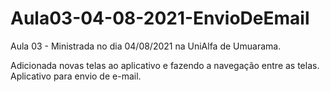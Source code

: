 # Aula03-04-08-2021-EnvioDeEmail

Aula 03 - Ministrada no dia 04/08/2021 na UniAlfa de Umuarama.

Adicionada novas telas ao aplicativo e fazendo a navegação entre as telas.
Aplicativo para envio de e-mail.
